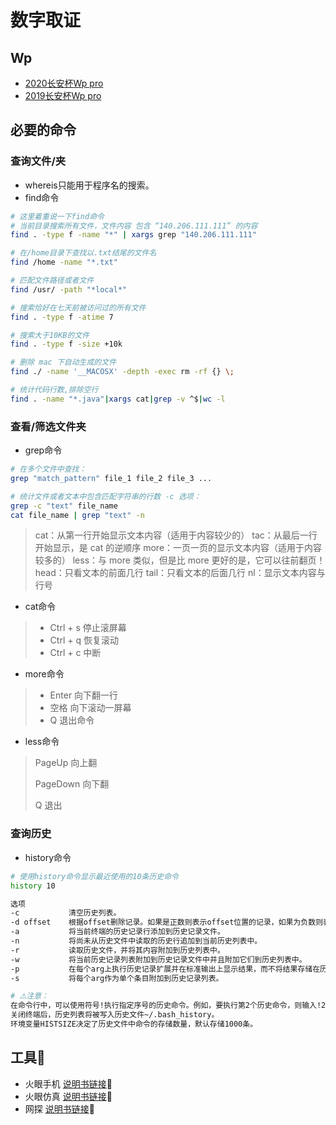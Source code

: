 #  数字取证

##  Wp

- [2020长安杯Wp pro](https://github.com/hengyi666/Digital-forensics/blob/main/2020%E9%95%BF%E5%AE%89%E6%9D%AFWp.md)
- [2019长安杯Wp pro](https://github.com/hengyi666/Digital-forensics/blob/main/2019%E9%95%BF%E5%AE%89%E6%9D%AFWp.md)

##  必要的命令

###  查询文件/夹

- whereis只能用于程序名的搜索。
- find命令

```bash
# 这里着重说一下find命令
# 当前目录搜索所有文件，文件内容 包含 “140.206.111.111” 的内容
find . -type f -name "*" | xargs grep "140.206.111.111"

# 在/home目录下查找以.txt结尾的文件名
find /home -name "*.txt"

# 匹配文件路径或者文件
find /usr/ -path "*local*"

# 搜索恰好在七天前被访问过的所有文件
find . -type f -atime 7

# 搜索大于10KB的文件
find . -type f -size +10k

# 删除 mac 下自动生成的文件
find ./ -name '__MACOSX' -depth -exec rm -rf {} \;

# 统计代码行数,排除空行
find . -name "*.java"|xargs cat|grep -v ^$|wc -l
```

###  查看/筛选文件夹

- grep命令

```bash
# 在多个文件中查找：
grep "match_pattern" file_1 file_2 file_3 ...

# 统计文件或者文本中包含匹配字符串的行数 -c 选项：
grep -c "text" file_name
cat file_name | grep "text" -n
```

> cat：从第一行开始显示文本内容（适用于内容较少的）
> tac：从最后一行开始显示，是 cat 的逆顺序
> more：一页一页的显示文本内容（适用于内容较多的）
> less：与 more 类似，但是比 more 更好的是，它可以往前翻页！
> head：只看文本的前面几行
> tail：只看文本的后面几行
> nl：显示文本内容与行号

- cat命令

> - Ctrl + s 停止滚屏幕
> - Ctrl + q 恢复滚动
> - Ctrl + c 中断

- more命令

> - Enter 向下翻一行
> - 空格 向下滚动一屏幕
> - Q 退出命令

- less命令

> PageUp 向上翻
>
> PageDown 向下翻
>
> Q 退出

###  查询历史

- history命令

```bash
# 使用history命令显示最近使用的10条历史命令
history 10

选项
-c           清空历史列表。
-d offset    根据offset删除记录。如果是正数则表示offset位置的记录，如果为负数则表示从结尾向前offset位置的记录。
-a           将当前终端的历史记录行添加到历史记录文件。
-n           将尚未从历史文件中读取的历史行追加到当前历史列表中。
-r           读取历史文件，并将其内容附加到历史列表中。
-w           将当前历史记录列表附加到历史记录文件中并且附加它们到历史列表中。
-p           在每个arg上执行历史记录扩展并在标准输出上显示结果，而不将结果存储在历史记录列表中。
-s           将每个arg作为单个条目附加到历史记录列表。

# ⚠️注意：
在命令行中，可以使用符号!执行指定序号的历史命令。例如，要执行第2个历史命令，则输入!2。
关闭终端后，历史列表将被写入历史文件~/.bash_history。
环境变量HISTSIZE决定了历史文件中命令的存储数量，默认存储1000条。
```

##  工具🔧

- 火眼手机 [说明书链接](https://github.com/hengyi666/Digital-forensics/blob/main/%E7%81%AB%E7%9C%BC%E6%89%8B%E6%9C%BA%E5%8F%96%E8%AF%81%E8%AF%B4%E6%98%8E%E4%B9%A6.pdf)🔗
- 火眼仿真 [说明书链接](https://github.com/hengyi666/Digital-forensics/blob/main/%E7%81%AB%E7%9C%BC%E4%BB%BF%E7%9C%9F%E4%BD%BF%E7%94%A8%E8%AF%B4%E6%98%8E%E4%B9%A6.pdf)🔗
- 网探 [说明书链接](https://github.com/hengyi666/Digital-forensics/blob/main/%E7%BD%91%E6%8E%A2%E8%AF%B4%E6%98%8E%E4%B9%A6.pdf)🔗








